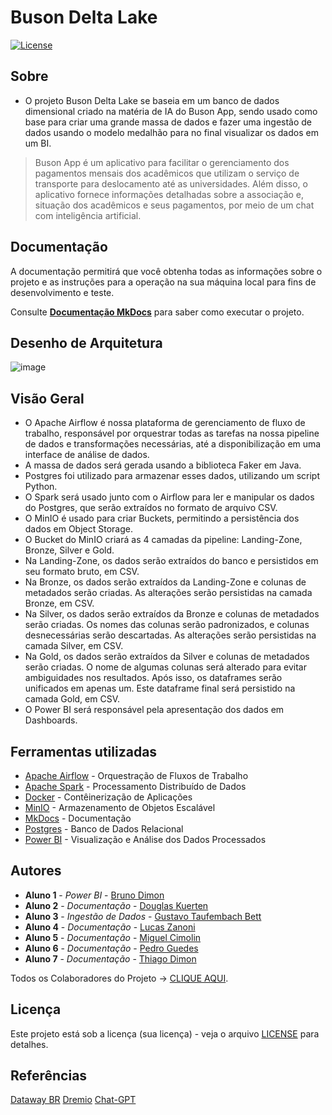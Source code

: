 # Buson Delta Lake

[![License](https://img.shields.io/badge/License-MIT-blue.svg)](LICENSE)

## Sobre
 - O projeto Buson Delta Lake se baseia em um banco de dados dimensional criado na matéria de IA do Buson App, sendo usado como base para criar uma grande massa de dados e fazer uma ingestão de dados usando o modelo medalhão para no final visualizar os dados em um BI.

> Buson App é um aplicativo para facilitar o gerenciamento dos pagamentos mensais dos acadêmicos que utilizam o serviço de transporte para deslocamento até as universidades. Além disso, o aplicativo fornece informações detalhadas sobre a associação e, situação dos acadêmicos e seus pagamentos, por meio de um chat com inteligência artificial.

## Documentação

A documentação permitirá que você obtenha todas as informações sobre o projeto e as instruções para a operação na sua máquina local para fins de desenvolvimento e teste.

Consulte **[Documentação MkDocs](https://thiagodimon.github.io/buson-bd-eng-dados/)** para saber como executar o projeto.

## Desenho de Arquitetura

![image](https://github.com/thiagoDimon/buson-bd-eng-dados/assets/69534716/e9c197ca-1acc-4dde-8e3c-57d17957c252)

## Visão Geral

* O Apache Airflow é nossa plataforma de gerenciamento de fluxo de trabalho, responsável por orquestrar todas as tarefas na nossa pipeline de dados e transformações necessárias, até a disponibilização em uma interface de análise de dados.
* A massa de dados será gerada usando a biblioteca Faker em Java.
* Postgres foi utilizado para armazenar esses dados, utilizando um script Python.
* O Spark será usado junto com o Airflow para ler e manipular os dados do Postgres, que serão extraídos no formato de arquivo CSV.
* O MinIO é usado para criar Buckets, permitindo a persistência dos dados em Object Storage.
* O Bucket do MinIO criará as 4 camadas da pipeline: Landing-Zone, Bronze, Silver e Gold.
* Na Landing-Zone, os dados serão extraídos do banco e persistidos em seu formato bruto, em CSV.
* Na Bronze, os dados serão extraídos da Landing-Zone e colunas de metadados serão criadas. As alterações serão persistidas na camada Bronze, em CSV.
* Na Silver, os dados serão extraídos da Bronze e colunas de metadados serão criadas. Os nomes das colunas serão padronizados, e colunas desnecessárias serão descartadas. As alterações serão persistidas na camada Silver, em CSV.
* Na Gold, os dados serão extraídos da Silver e colunas de metadados serão criadas. O nome de algumas colunas será alterado para evitar ambiguidades nos resultados. Após isso, os dataframes serão unificados em apenas um. Este dataframe final será persistido na camada Gold, em CSV.
* O Power BI será responsável pela apresentação dos dados em Dashboards.

## Ferramentas utilizadas

* [Apache Airflow](https://airflow.apache.org) - Orquestração de Fluxos de Trabalho
* [Apache Spark](https://spark.apache.org) - Processamento Distribuído de Dados
* [Docker](https://www.docker.com/products/docker-desktop/) - Contêinerização de Aplicações
* [MinIO](https://min.io) - Armazenamento de Objetos Escalável
* [MkDocs](https://www.mkdocs.org) - Documentação
* [Postgres](https://www.postgresql.org) - Banco de Dados Relacional
* [Power BI](https://www.microsoft.com/pt-br/power-platform/products/power-bi/landing/free-account?ef_id=_k_Cj0KCQjwj9-zBhDyARIsAERjds3j5ypF-nLzY9DWq1WYBWyktjocg-5a4B2SoYNIfRIwYLMGAQI5GDQaAgZWEALw_wcB_k_&OCID=AIDcmmk4cy2ahx_SEM__k_Cj0KCQjwj9-zBhDyARIsAERjds3j5ypF-nLzY9DWq1WYBWyktjocg-5a4B2SoYNIfRIwYLMGAQI5GDQaAgZWEALw_wcB_k_&gad_source=1&gclid=Cj0KCQjwj9-zBhDyARIsAERjds3j5ypF-nLzY9DWq1WYBWyktjocg-5a4B2SoYNIfRIwYLMGAQI5GDQaAgZWEALw_wcB) - Visualização e Análise dos Dados Processados

## Autores

* **Aluno 1** - *Power BI* - [Bruno Dimon](https://github.com/BrunoDimon)
* **Aluno 2** - *Documentação* - [Douglas Kuerten](https://github.com/DouglasKuerten)
* **Aluno 3** - *Ingestão de Dados* - [Gustavo Taufembach Bett](https://github.com/GustavoTBett)
* **Aluno 4** - *Documentação* - [Lucas Zanoni](https://github.com/Castrozan)
* **Aluno 5** - *Documentação* - [Miguel Cimolin](https://github.com/miguelcimolin)
* **Aluno 6** - *Documentação* - [Pedro Guedes](https://github.com/Pedroguedez)
* **Aluno 7** - *Documentação* - [Thiago Dimon](https://github.com/thiagodimon)

Todos os Colaboradores do Projeto -> [CLIQUE AQUI](https://github.com/thiagoDimon/buson-bd-eng-dados/graphs/contributors).

## Licença

Este projeto está sob a licença (sua licença) - veja o arquivo [LICENSE](https://github.com/thiagoDimon/buson-bd-eng-dados/blob/main/LICENSE) para detalhes.

## Referências

[Dataway BR](https://www.youtube.com/watch?v=eOrWEsZIfKU)
[Dremio](https://www.youtube.com/watch?v=X3wfVaSQS_c)
[Chat-GPT](https://openai.com/chatgpt/)

